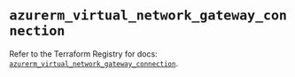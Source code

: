 # `azurerm_virtual_network_gateway_connection`

Refer to the Terraform Registry for docs: [`azurerm_virtual_network_gateway_connection`](https://registry.terraform.io/providers/hashicorp/azurerm/4.38.0/docs/resources/virtual_network_gateway_connection).
